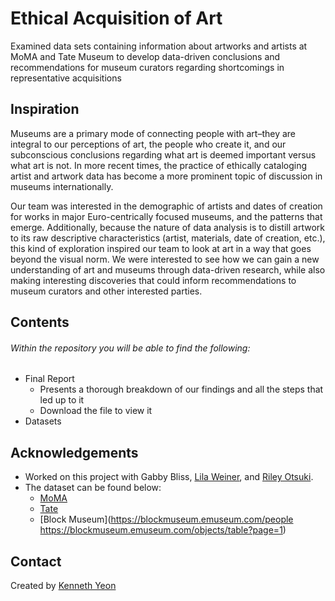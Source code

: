 # Ethical Acquisition of Art
 Examined data sets containing information about artworks and artists at MoMA and Tate Museum to develop data-driven conclusions and recommendations for museum curators regarding shortcomings in representative acquisitions

## Inspiration
Museums are a primary mode of connecting people with art–they are integral to our perceptions of art, the people who create it, and our subconscious conclusions regarding what art is deemed important versus what art is not. In more recent times, the practice of ethically cataloging artist and artwork data has become a more prominent topic of discussion in museums internationally.

Our team was interested in the demographic of artists and dates of creation for works in major Euro-centrically focused museums, and the patterns that emerge. Additionally, because the nature of data analysis is to distill artwork to its raw descriptive characteristics (artist, materials, date of creation, etc.), this kind of exploration inspired our team to look at art in a way that goes beyond the visual norm. We were interested to see how we can gain a new understanding of art and museums through data-driven research, while also making interesting discoveries that could inform recommendations to museum curators and other interested parties.

## Contents
###### Within the repository you will be able to find the following:
- Final Report
  - Presents a thorough breakdown of our findings and all the steps that led up to it
  - Download the file to view it
- Datasets

## Acknowledgements
- Worked on this project with Gabby Bliss, [Lila Weiner](https://www.linkedin.com/in/lila-weiner-30512b25b/), and [Riley Otsuki](https://www.linkedin.com/in/rileyotsuki/).
- The dataset can be found below:
  - [MoMA](https://github.com/MuseumofModernArt/collection#:~:text=7%20years%20ago-,Artists.csv,-Automatic%20monthly%20update)
  - [Tate](https://github.com/tategallery/collection#:~:text=2%20years%20ago-,artist_data.csv,-Oct%2014%20metadata)
  - [Block Museum](https://blockmuseum.emuseum.com/people https://blockmuseum.emuseum.com/objects/table?page=1)
  
## Contact
Created by [Kenneth Yeon](https://www.linkedin.com/in/kennethyeon/)
